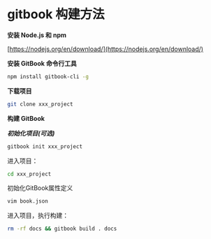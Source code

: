 # gitbook 构建方法

**安装 Node.js 和 npm**

[https://nodejs.org/en/download/](https://nodejs.org/en/download/)

**安装 GitBook 命令行工具**

```bash
npm install gitbook-cli -g
```

**下载项目**

```bash
git clone xxx_project
```

**构建 GitBook**

***初始化项目(可选)***

```bash
gitbook init xxx_project
```

进入项目：

```bash
cd xxx_project
```

初始化GitBook属性定义

```bash
vim book.json
```

进入项目，执行构建：

```bash
rm -rf docs && gitbook build . docs
```